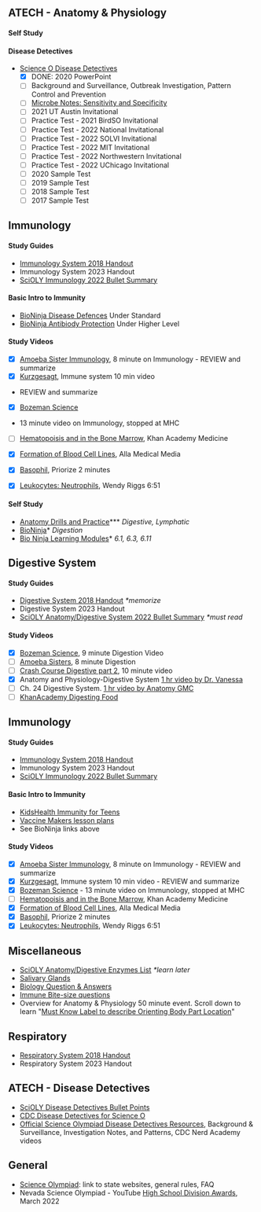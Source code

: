 ## ATECH - Anatomy & Physiology

#### Self Study
#### Disease Detectives
- [Science O Disease Detectives](https://www.soinc.org/disease-detectives-c)
  - [x] DONE: 2020 PowerPoint
  - [ ] Background and Surveillance, Outbreak Investigation, Pattern Control and Prevention
  - [ ] [Microbe Notes: Sensitivity and Specificity](https://microbenotes.com/sensitivity-specificity-false-positive-false-negative/)
  - [ ] 2021 UT Austin Invitational
  - [ ] Practice Test - 2021 BirdSO Invitational
  - [ ] Practice Test - 2022 National Invitational
  - [ ] Practice Test - 2022 SOLVI Invitational
  - [ ] Practice Test - 2022 MIT Invitational
  - [ ] Practice Test - 2022 Northwestern Invitational
  - [ ] Practice Test - 2022 UChicago Invitational
  - [ ] 2020 Sample Test
  - [ ] 2019 Sample Test 
  - [ ] 2018 Sample Test
  - [ ] 2017 Sample Test 

## Immunology
#### Study Guides
- [Immunology System 2018 Handout](https://www.soinc.org/sites/default/files/uploaded_files/2018_IMMUNE_SYSTEM_HANDOUT.pdf)
- Immunology System 2023 Handout
- [SciOLY Immunology 2022 Bullet Summary](https://scioly.org/wiki/index.php/Anatomy/Immune_System)

#### Basic Intro to Immunity
- [BioNinja Disease Defences](https://ib.bioninja.com.au/standard-level/topic-6-human-physiology/63-defence-against-infectio/) Under Standard
- [BioNinja Antibiody Protection](https://ib.bioninja.com.au/standard-level/topic-6-human-physiology/63-defence-against-infectio/) Under Higher Level

#### Study Videos 
- [x] [Amoeba Sister Immunology](https://youtu.be/fSEFXl2XQpc), 8 minute on Immunology - REVIEW and summarize 
- [x] [Kurzgesagt](https://youtu.be/lXfEK8G8CUI), Immune system 10 min video 
- REVIEW and summarize 
- [x] [Bozeman Science](https://youtu.be/z3M0vU3Dv8E) 
- 13 minute video on Immunology, stopped at MHC 
- [ ] [Hematopoisis and in the Bone Marrow](https://youtu.be/XVWOlKdpF_I), Khan Academy Medicine 
- [x] [Formation of Blood Cell Lines](https://youtu.be/0deCbmh7PHs), Alla Medical Media 
- [x] [Basophil](https://youtu.be/V46W3WMZH5M), Priorize 2 minutes 
- [x] [Leukocytes: Neutrophils](https://youtu.be/XQKxvVxHLvg), Wendy Riggs 6:51

 
 #### Self Study
- [Anatomy Drills and Practice](https://bcs.wiley.com/he-bcs/Books?action=mininav&bcsId=6205&itemId=0470565101&assetId=240907&resourceId=23657&newwindow=true)*** <i>Digestive, Lymphatic</i>
- [BioNinja](https://ib.bioninja.com.au/standard-level/topic-6-human-physiology/61-digestion-and-absorption/)* <i>Digestion</i>
- [Bio Ninja Learning Modules](https://ib.bioninja.com.au/additional-resources-2/learning-modules/)* <i>6.1, 6.3, 6.11</i>

## Digestive System
#### Study Guides
- [Digestive System 2018 Handout](https://www.soinc.org/sites/default/files/uploaded_files/2018_OVERVIEW_DIGESTIVE_SYSTEM_HANDOUT.pdf) <i>*memorize</i>
- Digestive System 2023 Handout
- [SciOLY Anatomy/Digestive System 2022 Bullet Summary](https://scioly.org/wiki/index.php/Anatomy/Digestive_System) <i>*must read</i>

#### Study Videos
- [x] [Bozeman Science](https://youtu.be/nM5kMSjBrmw), 9 minute Digestion Video 
- [ ] [Amoeba Sisters](https://youtu.be/1UvuBYUbFk0), 8 minute Digestion
- [ ] [Crash Course Digestive part 2](https://youtu.be/pqgcEIaXGME), 10 minute video 
- [x] Anatomy and Physiology-Digestive System [1 hr video by Dr. Vanessa](https://youtu.be/vq6Ez993j0Q) 
- [ ] Ch. 24 Digestive System. [1 hr video by Anatomy GMC](https://youtu.be/fW1KTOk334s)
- [ ] [KhanAcademy Digesting Food](https://youtu.be/v2V4zMx33Mc)

## Immunology
#### Study Guides
- [Immunology System 2018 Handout](https://www.soinc.org/sites/default/files/uploaded_files/2018_IMMUNE_SYSTEM_HANDOUT.pdf)
- Immunology System 2023 Handout
- [SciOLY Immunology 2022 Bullet Summary](https://scioly.org/wiki/index.php/Anatomy/Immune_System)

#### Basic Intro to Immunity
- [KidsHealth Immunity for Teens](https://kidshealth.org/en/teens/immune.html)
- [Vaccine Makers lesson plans](https://vaccinemakers.org/lessons/high-school/human-immune-system-unit-1/organs-and-tissues-immune-system)
- See BioNinja links above

#### Study Videos
- [x] [Amoeba Sister Immunology](https://youtu.be/fSEFXl2XQpc), 8 minute on Immunology - REVIEW and summarize
- [x] [Kurzgesagt](https://youtu.be/lXfEK8G8CUI), Immune system 10 min video - REVIEW and summarize
- [x] [Bozeman Science](https://youtu.be/z3M0vU3Dv8E) - 13 minute video on Immunology, stopped at MHC
- [ ] [Hematopoisis and in the Bone Marrow](https://youtu.be/XVWOlKdpF_I), Khan Academy Medicine
- [x] [Formation of Blood Cell Lines](https://youtu.be/0deCbmh7PHs), Alla Medical Media
- [x] [Basophil](https://youtu.be/V46W3WMZH5M), Priorize 2 minutes
- [x] [Leukocytes: Neutrophils](https://youtu.be/XQKxvVxHLvg), Wendy Riggs 6:51

## Miscellaneous
- [SciOLY Anatomy/Digestive Enzymes List](https://scioly.org/wiki/index.php/Anatomy/Digestive_Secretion_List) <i>*learn later</i>
- [Salivary Glands](https://www.uptodate.com/contents/image?imageKey=PC%2F115303)
- [Biology Question & Answers](https://www.biology-questions-and-answers.com/physiology-review.html)
- [Immune Bite-size questions](https://www.biology-questions-and-answers.com/the-immune-system.html)
- Overview for Anatomy & Physiology 50 minute event.  Scroll down to learn "[Must Know Label to describe Orienting Body Part Location](https://scioly.org/wiki/index.php/Anatomy_and_Physiology)"


## Respiratory
- [Respiratory System 2018 Handout](https://www.soinc.org/sites/default/files/uploaded_files/2018_RESPIRATORY_SYSTEM_HANDOUT.pdf)
- Respiratory System 2023 Handout

## ATECH - Disease Detectives
- [SciOLY Disease Detectives Bullet Points](https://scioly.org/wiki/index.php/Disease_Detectives)
- [CDC Disease Detectives for Science O](https://www.cdc.gov/careerpaths/diseasedetectives/index.html)
- [Official Science Olympiad Disease Detectives Resources](https://www.soinc.org/disease-detectives-c), Background & Surveillance, Investigation Notes, and Patterns, CDC Nerd Academy videos

## General
- [Science Olympiad](https://www.soinc.org): link to state websites, general rules, FAQ
- Nevada Science Olympiad - YouTube [High School Division Awards](https://youtu.be/ebq0a__sUOk), March 2022 

 



